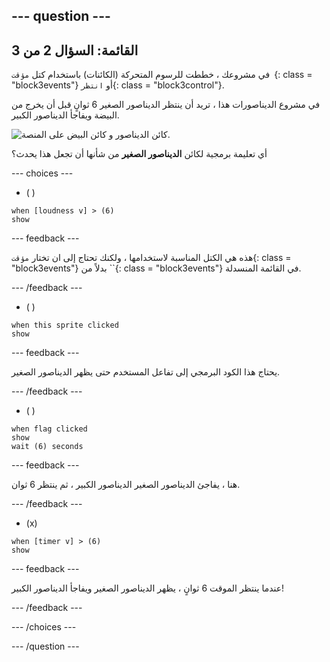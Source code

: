 --- question ---
---
القائمة: السؤال 2 من 3
---

في مشروعك ، خططت للرسوم المتحركة (الكائنات) باستخدام كتل `مؤقت `{: class = "block3events"} أو `انتظر`{: class = "block3control"}.

في مشروع الديناصورات هذا ، تريد أن ينتظر الديناصور الصغير 6 ثوانٍ قبل أن يخرج من البيضة ويفاجأ الديناصور الكبير.

![كائن الديناصور و كائن البيض على المنصة.](images/quiz-q2.png)

أي تعليمة برمجية لكائن **الديناصور الصغير** من شأنها أن تجعل هذا يحدث؟

--- choices ---

- ( )
```blocks3
when [loudness v] > (6)
show
```

  --- feedback ---

 هذه هي الكتل المناسبة لاستخدامها ، ولكنك تحتاج إلى ان تختار `مؤقت`{: class = "block3events"} بدلاً من ``{: class = "block3events"} في القائمة المنسدلة.

  --- /feedback ---

- ( )
```blocks3
when this sprite clicked
show
```

  --- feedback ---

يحتاج هذا الكود البرمجي إلى تفاعل المستخدم حتى يظهر الديناصور الصغير.

  --- /feedback ---

- ( )
```blocks3
when flag clicked
show
wait (6) seconds
```

  --- feedback ---

 هنا ، يفاجئ الديناصور الصغير الديناصور الكبير ، ثم ينتظر 6 ثوان.

  --- /feedback ---

- (x)
```blocks3
when [timer v] > (6)
show
```

  --- feedback ---

 عندما ينتظر الموقت 6 ثوانٍ ، يظهر الديناصور الصغير ويفاجأ الديناصور الكبير!

  --- /feedback ---

--- /choices ---

--- /question ---
